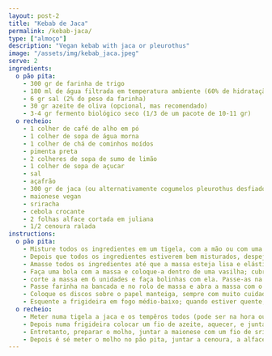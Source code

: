 ```yaml
---
layout: post-2
title: "Kebab de Jaca"
permalink: /kebab-jaca/
type: ["almoço"]
description: "Vegan kebab with jaca or pleurothus"
image: "/assets/img/kebab_jaca.jpeg"
serve: 2
ingredients: 
  o pão pita:
    - 300 gr de farinha de trigo
    - 180 ml de água filtrada em temperatura ambiente (60% de hidratação)
    - 6 gr sal (2% do peso da farinha)
    - 30 gr azeite de oliva (opcional, mas recomendado)
    - 3-4 gr fermento biológico seco (1/3 de um pacote de 10-11 gr)
  o recheio:
    - 1 colher de café de alho em pó
    - 1 colher de sopa de água morna
    - 1 colher de chá de cominhos moídos
    - pimenta preta
    - 2 colheres de sopa de sumo de limão
    - 1 colher de sopa de açucar
    - sal
    - açafrão
    - 300 gr de jaca (ou alternativamente cogumelos pleurothus desfiados)
    - maionese vegan
    - sriracha
    - cebola crocante
    - 2 folhas alface cortada em juliana
    - 1/2 cenoura ralada
instructions:
  o pão pita:
    - Misture todos os ingredientes em um tigela, com a mão ou com uma espátula
    - Depois que todos os ingredientes estiverem bem misturados, despeje o conteúdo em uma bancada (de mármore, madeira, etc)
    - Amasse todos os ingredientes até que a massa esteja lisa e elástica; recomendamos cerca de 20 minutos de amassamento
    - Faça uma bola com a massa e coloque-a dentro de uma vasilha; cubra com plástico filme ou com um pano úmido; deixe crescer por cerca 1 hora, até que a massa tenha dobrado de tamanho
    - corte a massa em 6 unidades e faça bolinhas com ela. Passe-as na farinha para evitar que grudem na bancada
    - Passe farinha na bancada e no rolo de massa e abra a massa com o rolo – seja delicado, assim a massa não grudará no rolo ou na bancada; faça discos finos, com cerca de 3 cm de espessura e 13 cm de diâmetro.
    - Coloque os discos sobre o papel manteiga, sempre com muito cuidado; deixe os discos de massa repousarem por 30 minutos, cobertos com um pano; quando for esquentá-los, comece pelo primeiro que foi modelado
    - Esquente a frigideira em fogo médio-baixo; quando estiver quente, coloque a massa virada ao contrário(lado que estava em contato com pano fica para baixo) ; vire assim que primeiras bolhas surgirem (cerca de 20-30 segundos e esquente o outro lado até que o pão esteja totalmente inflado; vire novamente
  o recheio:
    - Meter numa tigela a jaca e os tempêros todos (pode ser na hora ou deixar da noite para o dia).
    - Depois numa frigideira colocar um fio de azeite, aquecer, e juntar a jaca temparada, deixar 5 minutos, mexendo.
    - Entretanto, preparar o molho, juntar a maionese com um fio de sriracha.
    - Depois é sé meter o molho no pão pita, juntar a cenoura, a alface e a jaca.
---
```

